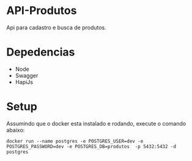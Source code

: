 # API-Produtos
 Api para cadastro e busca de produtos.
 
# Depedencias
- Node
- Swagger
- HapiJs

# Setup

Assumindo que o docker esta instalado e rodando, execute o comando abaixo:

```
docker run --name postgres -e POSTGRES_USER=dev -e POSTGRES_PASSWORD=dev -e POSTGRES_DB=produtos  -p 5432:5432 -d postgres
```

